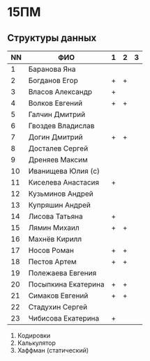# 15ПМ
## Структуры данных

| NN  | ФИО                   | 1   | 2   | 3   |
| --- | --------------------- | --- | --- | --- |
| 1   | Баранова Яна          |     |     |     |
| 2   | Богданов Егор         | +   | +   |     |
| 3   | Власов Александр      | +   |     |     |
| 4   | Волков Евгений        | +   | +   |     |
| 5   | Галчин Дмитрий        |     |     |     |
| 6   | Гвоздев Владислав     |     |     |     |
| 7   | Догин Дмитрий         | +   | +   |     |
| 8   | Досталев Сергей       |     |     |     |
| 9   | Дреняев Максим        |     |     |     |
| 10  | Иванищева Юлия (с)    |     |     |     |
| 11  | Киселева Анастасия    | +   |     |     |
| 12  | Кузьминов Андрей      |     |     |     |
| 13  | Купряшин Андрей       |     |     |     |
| 14  | Лисова Татьяна        | +   |     |     |
| 15  | Лямин Михаил          | +   | +   |     |
| 16  | Махнёв Кирилл         |     |     |     |
| 17  | Носов Роман           | +   | +   |     |
| 18  | Пестов Артем          | +   | +   |     |
| 19  | Полежаева Евгения     |     |     |     |
| 20  | Посыпкина Екатерина   | +   | +   |     |
| 21  | Симаков Евгений       | +   | +   |     |
| 22  | Стадухин Сергей       |     |     |     |
| 23  | Чибисова Екатерина    | +   |     |     |

1. Кодировки
2. Калькулятор
3. Хаффман (статический)
